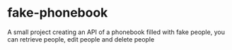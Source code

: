 # fake-phonebook
A small project creating an API of a phonebook filled with fake people, you can retrieve people, edit people and delete people
